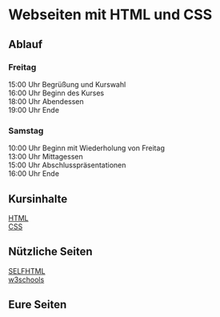 # Webseiten mit HTML und CSS
## Ablauf
### Freitag
15:00 Uhr Begrüßung und Kurswahl  
16:00 Uhr Beginn des Kurses  
18:00 Uhr Abendessen  
19:00 Uhr Ende

### Samstag
10:00 Uhr Beginn mit Wiederholung von Freitag  
13:00 Uhr Mittagessen  
15:00 Uhr Abschlusspräsentationen  
16:00 Uhr Ende

## Kursinhalte
[HTML](HTML.md)  
[CSS](CSS.md)

## Nützliche Seiten
[SELFHTML](https://wiki.selfhtml.org/wiki/Startseite)  
[w3schools](https://www.w3schools.com/)

## Eure Seiten
